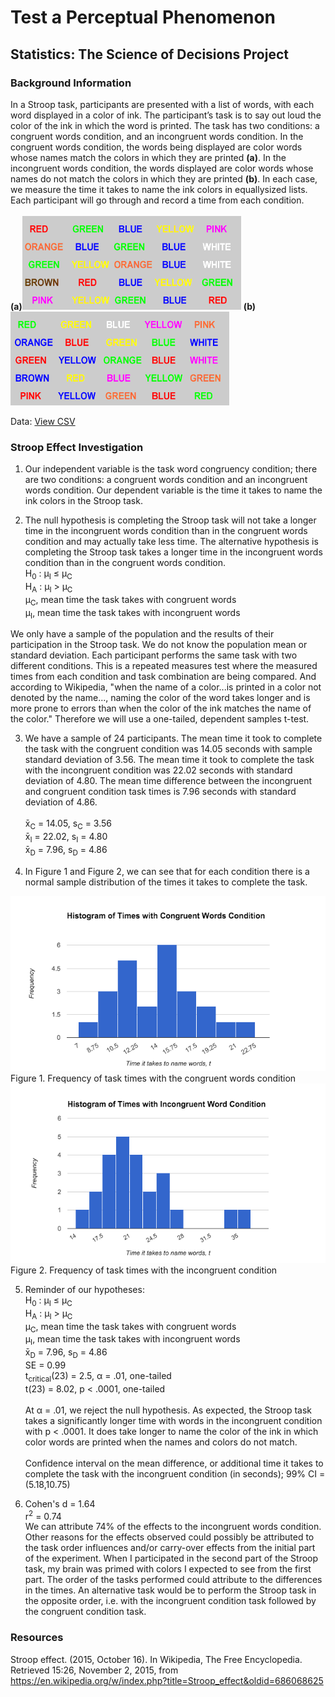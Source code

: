 # Test a Perceptual Phenomenon

## Statistics: The Science of Decisions Project

### Background Information

In a Stroop task, participants are presented with a list of words, with each word displayed in a
color of ink. The participant’s task is to say out loud the color of the ink in which the word is
printed. The task has two conditions: a congruent words condition, and an incongruent words
condition. In the congruent words condition, the words being displayed are color words whose
names match the colors in which they are printed **(a)**. In the incongruent words condition, the words displayed are color words whose names do not match the colors in
which they are printed **(b)**. In each case, we measure the time it takes to name the ink colors in equally­sized lists. Each participant will go through and record a
time from each condition.<br/><br/>
**(a)**<img src="https://github.com/wjenkins3/udacity-nanodegree/raw/master/P1/images/stroopa.gif" height="150" width="350">
**(b)**<img src="https://github.com/wjenkins3/udacity-nanodegree/raw/master/P1/images/stroopb.gif" height="150" width="350">

Data: [View CSV](https://drive.google.com/file/d/0B9Yf01UaIbUgQXpYb2NhZ29yX1U/view?usp%3Dsharing&sa=D&ust=1472584192608000&usg=AFQjCNEOK0r3Z3Nx5nZgDecW7514UX07vw)

### Stroop Effect Investigation
1. Our independent variable is the task word congruency condition; there are two conditions: a
congruent words condition and an incongruent words condition. Our dependent variable is the time
it takes to name the ink colors in the Stroop task.

2. The null hypothesis is completing the Stroop task will not take a longer time in the incongruent
words condition than in the congruent words condition and may actually take less time. The
alternative hypothesis is completing the Stroop task takes a longer time in the incongruent words
condition than in the congruent words condition.<br/>
H<sub>0</sub> : &mu;<sub>I</sub> &le; &mu;<sub>C</sub><br/>
H<sub>A</sub> : &mu;<sub>I</sub> > &mu;<sub>C</sub><br/>
&mu;<sub>C</sub>, mean time the task takes with congruent words<br/>
&mu;<sub>I</sub>, mean time the task takes with incongruent words<br/>

  We only have a sample of the population and the results of their participation in the Stroop task. We
  do not know the population mean or standard deviation. Each participant performs the same task
  with two different conditions. This is a repeated measures test where the measured times from each
  condition and task combination are being compared. And according to Wikipedia, "when the name
  of a color...is printed in a color not denoted by the name..., naming the color of the word takes longer
  and is more prone to errors than when the color of the ink matches the name of the color." Therefore we
  will use a one-tailed, dependent samples t-test.

3. We have a sample of 24 participants. The mean time it took to complete the task with the congruent
condition was 14.05 seconds with sample standard deviation of 3.56. The mean time it took to
complete the task with the incongruent condition was 22.02 seconds with standard deviation of
4.80. The mean time difference between the incongruent and congruent condition task times is 7.96
seconds with standard deviation of 4.86.<br/><br/>
x&#772;<sub>C</sub> = 14.05, s<sub>C</sub> = 3.56<br/>
x&#772;<sub>I</sub> = 22.02, s<sub>I</sub> = 4.80<br/>
x&#772;<sub>D</sub> = 7.96, s<sub>D</sub> = 4.86<br/>

4. In Figure 1 and Figure 2, we can see that for each condition there is a normal sample distribution of
the times it takes to complete the task.

  <img src="https://github.com/wjenkins3/udacity-nanodegree/raw/master/P1/images/image01.png">
  <br/>
  Figure 1. Frequency of task times with the congruent words condition  
  <img src="https://github.com/wjenkins3/udacity-nanodegree/raw/master/P1/images/image02.png">
  <br/>
  Figure 2. Frequency of task times with the incongruent condition
  
5. Reminder of our hypotheses:<br/>
H<sub>0</sub> : &mu;<sub>I</sub> &le; &mu;<sub>C</sub><br/>
H<sub>A</sub> : &mu;<sub>I</sub> > &mu;<sub>C</sub><br/>
&mu;<sub>C</sub>, mean time the task takes with congruent words<br/>
&mu;<sub>I</sub>, mean time the task takes with incongruent words<br/>
x&#772;<sub>D</sub> = 7.96, s<sub>D</sub> = 4.86<br/>
SE = 0.99<br/>
t<sub>critical</sub>(23) = 2.5, &alpha; = .01, one-tailed<br/>
t(23) = 8.02, p < .0001, one-tailed<br/><br/>
At &alpha; = .01, we reject the null hypothesis. As expected, the Stroop task takes a significantly longer
time with words in the incongruent condition with p < .0001. It does take longer to name the color
of the ink in which color words are printed when the names and colors do not match.<br/><br/>
Confidence interval on the mean difference, or additional time it takes to complete the task with the
incongruent condition (in seconds); 99% CI = (5.18,10.75)

6. Cohen's d = 1.64<br/>
r<sup>2</sup> = 0.74<br/>
We can attribute 74% of the effects to the incongruent words condition. Other reasons for the
effects observed could possibly be attributed to the task order influences and/or carry-over effects
from the initial part of the experiment. When I participated in the second part of the Stroop task, my
brain was primed with colors I expected to see from the first part. The order of the tasks performed
could attribute to the differences in the times. An alternative task would be to perform the Stroop
task in the opposite order, i.e. with the incongruent condition task followed by the congruent
condition task.

### Resources
Stroop effect. (2015, October 16). In Wikipedia, The Free Encyclopedia. Retrieved 15:26, November 2,
2015, from <https://en.wikipedia.org/w/index.php?title=Stroop_effect&oldid=686068625>

